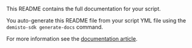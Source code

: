 This README contains the full documentation for your script.

You auto-generate this README file from your script YML file using the `demisto-sdk generate-docs` command.

For more information see the [documentation article](https://xsoar.pan.dev/docs/integrations/integration-docs).